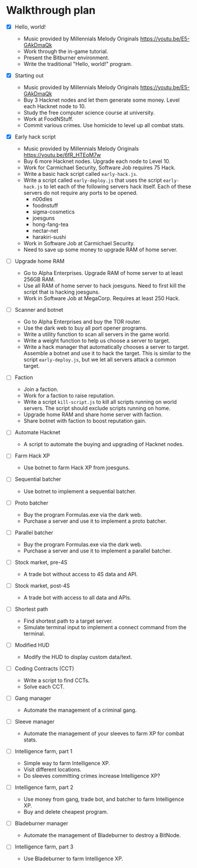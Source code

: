 # Walkthrough plan

<!-- prettier-ignore -->
- [x] Hello, world!
  - Music provided by Millennials Melody Originals
    https://youtu.be/E5-GAkDmaQk
  - Work through the in-game tutorial.
  - Present the Bitburner environment.
  - Write the traditional "Hello, world!" program.

- [x] Starting out
  - Music provided by Millennials Melody Originals
    https://youtu.be/E5-GAkDmaQk
  - Buy 3 Hacknet nodes and let them generate some money.  Level each Hacknet
    node to 10.
  - Study the free computer science course at university.
  - Work at FoodNStuff.
  - Commit various crimes.  Use homicide to level up all combat stats.

- [x] Early hack script
  - Music provided by Millennials Melody Originals
    https://youtu.be/6fR_HTEoM7w
  - Buy 6 more Hacknet nodes.  Upgrade each node to Level 10.
  - Work for Carmichael Security, Software Job requires 75 Hack.
  - Write a basic hack script called `early-hack.js`.
  - Write a script called `early-deploy.js` that uses the script `early-hack.js`
    to let each of the following servers hack itself.  Each of these servers do
    not require any ports to be opened.
    - n00dles
    - foodnstuff
    - sigma-cosmetics
    - joesguns
    - hong-fang-tea
    - nectar-net
    - harakiri-sushi
  - Work in Software Job at Carmichael Security.
  - Need to save up some money to upgrade RAM of home server.

- [ ] Upgrade home RAM
  - Go to Alpha Enterprises.  Upgrade RAM of home server to at least 256GB RAM.
  - Use all RAM of home server to hack joesguns.  Need to first kill the script
    that is hacking joesguns.
  - Work in Software Job at MegaCorp.  Requires at least 250 Hack.

- [ ] Scanner and botnet
  - Go to Alpha Enterprises and buy the TOR router.
  - Use the dark web to buy all port opener programs.
  - Write a utility function to scan all servers in the game world.
  - Write a weight function to help us choose a server to target.
  - Write a hack manager that automatically chooses a server to target.
    Assemble a botnet and use it to hack the target.  This is similar to the
    script `early-deploy.js`, but we let all servers attack a common target.

- [ ] Faction
  - Join a faction.
  - Work for a faction to raise reputation.
  - Write a script `kill-script.js` to kill all scripts running on world
    servers.  The script should exclude scripts running on home.
  - Upgrade home RAM and share home server with faction.
  - Share botnet with faction to boost reputation gain.

-   [ ] Automate Hacknet

    -   A script to automate the buying and upgrading of Hacknet nodes.

-   [ ] Farm Hack XP

    -   Use botnet to farm Hack XP from joesguns.

-   [ ] Sequential batcher

    -   Use botnet to implement a sequential batcher.

-   [ ] Proto batcher

    -   Buy the program Formulas.exe via the dark web.
    -   Purchase a server and use it to implement a proto batcher.

-   [ ] Parallel batcher

    -   Buy the program Formulas.exe via the dark web.
    -   Purchase a server and use it to implement a parallel batcher.

-   [ ] Stock market, pre-4S

    -   A trade bot without access to 4S data and API.

-   [ ] Stock market, post-4S

    -   A trade bot with access to all data and APIs.

-   [ ] Shortest path

    -   Find shortest path to a target server.
    -   Simulate terminal input to implement a connect command from the
        terminal.

-   [ ] Modified HUD

    -   Modify the HUD to display custom data/text.

-   [ ] Coding Contracts (CCT)

    -   Write a script to find CCTs.
    -   Solve each CCT.

-   [ ] Gang manager

    -   Automate the management of a criminal gang.

-   [ ] Sleeve manager

    -   Automate the management of your sleeves to farm XP for combat stats.

-   [ ] Intelligence farm, part 1

    -   Simple way to farm Intelligence XP.
    -   Visit different locations.
    -   Do sleeves committing crimes increase Intelligence XP?

-   [ ] Intelligence farm, part 2

    -   Use money from gang, trade bot, and batcher to farm Intelligence XP.
    -   Buy and delete cheapest program.

-   [ ] Bladeburner manager

    -   Automate the management of Bladeburner to destroy a BitNode.

-   [ ] Intelligence farm, part 3
    -   Use Bladeburner to farm Intelligence XP.
